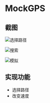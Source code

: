 # MockGPS

## 截图
![选择路径](https://raw.githubusercontent.com/C0dErBJ/MockGPS/master/screenshot/%E9%80%89%E6%8B%A9%E8%B7%AF%E5%BE%84.jpg)

![搜索](https://raw.githubusercontent.com/C0dErBJ/MockGPS/master/screenshot/%E6%90%9C%E7%B4%A2.jpg)

![模拟](https://raw.githubusercontent.com/C0dErBJ/MockGPS/master/screenshot/%E8%BF%90%E8%A1%8C.jpg)

## 实现功能
+ 选择路径
+ 改变速度



